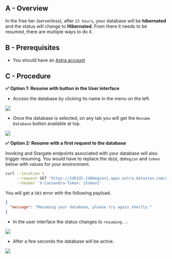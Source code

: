 ## A - Overview

In the free tier _(serverless)_, after `23 hours`, your database will be **hibernated** and the status will change to **Hibernated**. From there it needs to be resumed, there are multiple ways to do it.

## B - Prerequisites

- You should have an [Astra account](http://astra.datastax.com/)

## C - Procedure

**✅ Option 1: Resume with button in the User interface**

- Access the database by clicking its name in the menu on the left.

<img src="/img/astra/exit-hibernation-2.png" />

- Once the database is selected, on any tab you will get the `Resume Database` button available at top.

<img src="/img/astra/db-hibernate-hibernated.png" />

**✅ Option 2: Resume with a first request to the database**

Invoking and Stargate endpoints associated with your database will also trigger resuming. You would have to replace the `dbId`, `dbRegion` and `token` below with values for your environment.

```bash
curl --location \
     --request GET 'https://{dbId}-{dbRegion}.apps.astra.datastax.com/api/rest/v2/schemas/keyspaces/' \
     --header 'X-Cassandra-Token: {token}'
```

You will get a `503` error with the following payload.

```json
{
  "message": "Resuming your database, please try again shortly."
}
```

- In the user interface the status changes to `resuming...`

<img src="/img/astra/db-hibernate-resuming.png" />

- After a few seconds the database will be active.

<img src="/img/astra/db-hibernate-active.png" />
